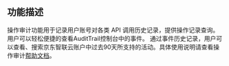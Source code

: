## 功能描述

操作审计功能用于记录用户账号对各类 API 调用历史记录，提供操作记录查询。用户可以轻松便捷的查看AuditTrail控制台中的事件。 通过事件历史记录，用户可以查看、搜索京东智联云账户中过去90天所支持的活动。具体使用说明请查看操作审计[帮助文档](https://docs.jdcloud.com/audit-trail/product-overview)。



